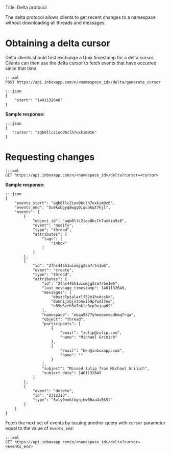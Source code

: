 Title: Delta protocol

The delta protocol allows clients to get recent changes to a namespace without
downloading all threads and messages.


# Obtaining a delta cursor

Delta clients should first exchange a Unix timestamp for a delta cursor. Clients
can then use the delta cursor to fetch events that have occurred since that time.

```
:::xml
POST https://api.inboxapp.com/n/<namespace_id>/delta/generate_cursor
```

```
:::json
{
    "start": "1401132646"
}
```

**Sample response:**

```
:::json
{
   "cursor": "aqb0llc2ioo0bclh7uxkim9z6"
}
```

# Requesting changes

```
:::xml
GET https://api.inboxapp.com/n/<namespace_id>/delta?cursor=<cursor>
```

**Sample response:**

```
:::json
{
    "events_start": "aqb0llc2ioo0bclh7uxkim9z6",
    "events_end": "5u9kwbgyq8wgq0iqdakqt7kjl",
    "events": [
        {
            "object_id": "aqb0llc2ioo0bclh7uxkim9z6",
            "event": "modify",
            "type": "thread",
            "attributes": {
                "tags": [
                    "inbox"
                ]
            }
        },
        {
            "id": "2fhs446h1uiomjg2sa7r5n1w6",
            "event": "create",
            "type": "thread",
            "attributes": {
                "id": "2fhs446h1uiomjg2sa7r5n1w6",
                "last_message_timestamp": 1401132649,
                "messages": [
                    "ebszclpialarlf32m1hxdcckk",
                    "duknijxbjxtonwi59p7wd17ew",
                    "e89w5zrh5o7oklc8cp9vjup69"
                ],
                "namespace": "ebaa9877yhmaeamqodbmq7rqa",
                "object": "thread",
                "participants": [
                    {
                        "email": "zulip@zulip.com",
                        "name": "Michael Grinich"
                    },
                    {
                        "email": "ben@inboxapp.com",
                        "name": ""
                    }
                ],
                "subject": "Missed Zulip from Michael Grinich",
                "subject_date": 1401132649
            }
        },
        {
            "event": "delete",
            "id": "2312313",
            "type": "5oly0nmkfbgnjhw00xa4i0k5l"
        }
    ]
}
```

Fetch the next set of events by issuing another query with `cursor` parameter
equal to the value of `events_end`:

```
:::xml
GET https://api.inboxapp.com/n/<namespace_id>/delta?cursor=<events_end>
```

